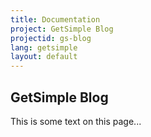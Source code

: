 ```yaml
---
title: Documentation
project: GetSimple Blog
projectid: gs-blog
lang: getsimple
layout: default
---
```


## GetSimple Blog
This is some text on this page...
